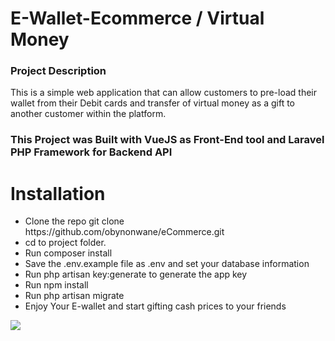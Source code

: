 <h1> E-Wallet-Ecommerce / Virtual Money</h1>
<h3>Project Description </h3>
<p>This is a simple web application that can  allow customers to pre-load their wallet from their Debit cards and transfer of virtual money as a gift to another customer within the platform.</p>
<h3> This Project was Built with VueJS as Front-End tool and Laravel PHP Framework for Backend API</h3>
<h1>Installation</h1>
<ul>
        <li>Clone the repo git clone https://github.com/obynonwane/eCommerce.git</li>
        <li>cd to project folder.</li>
        <li>Run composer install</li>
        <li>Save the .env.example file as .env and set your database information</li>
        <li>Run php artisan key:generate to generate the app key</li>
        <li>Run npm install</li>
        <li>Run php artisan migrate</li>
        <li>Enjoy Your E-wallet and start gifting cash prices to your friends</li>
</ul>   

<img src="/img/logo.png">